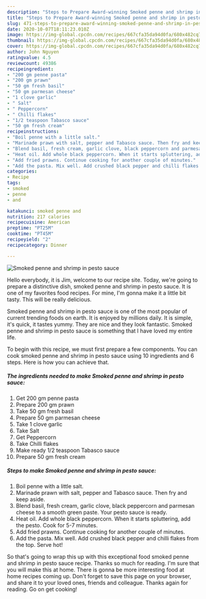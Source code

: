 ```yaml
---
description: "Steps to Prepare Award-winning Smoked penne and shrimp in pesto sauce"
title: "Steps to Prepare Award-winning Smoked penne and shrimp in pesto sauce"
slug: 471-steps-to-prepare-award-winning-smoked-penne-and-shrimp-in-pesto-sauce
date: 2020-10-07T18:11:23.010Z
image: https://img-global.cpcdn.com/recipes/667cfa35da94d0fa/680x482cq70/smoked-penne-and-shrimp-in-pesto-sauce-recipe-main-photo.jpg
thumbnail: https://img-global.cpcdn.com/recipes/667cfa35da94d0fa/680x482cq70/smoked-penne-and-shrimp-in-pesto-sauce-recipe-main-photo.jpg
cover: https://img-global.cpcdn.com/recipes/667cfa35da94d0fa/680x482cq70/smoked-penne-and-shrimp-in-pesto-sauce-recipe-main-photo.jpg
author: John Nguyen
ratingvalue: 4.5
reviewcount: 49386
recipeingredient:
- "200 gm penne pasta"
- "200 gm prawn"
- "50 gm fresh basil"
- "50 gm parmesan cheese"
- "1 clove garlic"
- " Salt"
- " Peppercorn"
- " Chilli flakes"
- "1/2 teaspoon Tabasco sauce"
- "50 gm fresh cream"
recipeinstructions:
- "Boil penne with a little salt."
- "Marinade prawn with salt, pepper and Tabasco sauce. Then fry and keep aside."
- "Blend basil, fresh cream, garlic clove, black peppercorn and parmesan cheese to a smooth green paste. Your pesto sauce is ready."
- "Heat oil. Add whole black peppercorn. When it starts spluttering, add the pesto. Cook for 5-7 minutes."
- "Add fried prawns. Continue cooking for another couple of minutes."
- "Add the pasta. Mix well. Add crushed black pepper and chilli flakes from the top. Serve hot!"
categories:
- Recipe
tags:
- smoked
- penne
- and

katakunci: smoked penne and 
nutrition: 217 calories
recipecuisine: American
preptime: "PT25M"
cooktime: "PT45M"
recipeyield: "2"
recipecategory: Dinner

---
```



![Smoked penne and shrimp in pesto sauce](https://img-global.cpcdn.com/recipes/667cfa35da94d0fa/680x482cq70/smoked-penne-and-shrimp-in-pesto-sauce-recipe-main-photo.jpg)

Hello everybody, it is Jim, welcome to our recipe site. Today, we're going to prepare a distinctive dish, smoked penne and shrimp in pesto sauce. It is one of my favorites food recipes. For mine, I'm gonna make it a little bit tasty. This will be really delicious.

Smoked penne and shrimp in pesto sauce is one of the most popular of current trending foods on earth. It is enjoyed by millions daily. It is simple, it's quick, it tastes yummy. They are nice and they look fantastic. Smoked penne and shrimp in pesto sauce is something that I have loved my entire life.




To begin with this recipe, we must first prepare a few components. You can cook smoked penne and shrimp in pesto sauce using 10 ingredients and 6 steps. Here is how you can achieve that.

<!--inarticleads1-->

##### The ingredients needed to make Smoked penne and shrimp in pesto sauce:

1. Get 200 gm penne pasta
1. Prepare 200 gm prawn
1. Take 50 gm fresh basil
1. Prepare 50 gm parmesan cheese
1. Take 1 clove garlic
1. Take  Salt
1. Get  Peppercorn
1. Take  Chilli flakes
1. Make ready 1/2 teaspoon Tabasco sauce
1. Prepare 50 gm fresh cream




<!--inarticleads2-->

##### Steps to make Smoked penne and shrimp in pesto sauce:

1. Boil penne with a little salt.
1. Marinade prawn with salt, pepper and Tabasco sauce. Then fry and keep aside.
1. Blend basil, fresh cream, garlic clove, black peppercorn and parmesan cheese to a smooth green paste. Your pesto sauce is ready.
1. Heat oil. Add whole black peppercorn. When it starts spluttering, add the pesto. Cook for 5-7 minutes.
1. Add fried prawns. Continue cooking for another couple of minutes.
1. Add the pasta. Mix well. Add crushed black pepper and chilli flakes from the top. Serve hot!




So that's going to wrap this up with this exceptional food smoked penne and shrimp in pesto sauce recipe. Thanks so much for reading. I'm sure that you will make this at home. There is gonna be more interesting food at home recipes coming up. Don't forget to save this page on your browser, and share it to your loved ones, friends and colleague. Thanks again for reading. Go on get cooking!
